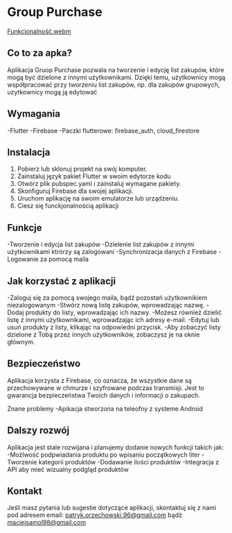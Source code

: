# Group Purchase

 [Funkcjonalność.webm](https://user-images.githubusercontent.com/105966932/214914551-ed69c167-542a-4bc2-829a-a142c3fec4c1.webm)


## Co to za apka?
Aplikacja Gruop Purchase pozwala na tworzenie i edycję list zakupów, które mogą być dzielone z innymi użytkownikami. Dzięki temu, użytkownicy mogą współpracować przy tworzeniu list zakupów, np. dla zakupów grupowych, uzytkownicy mogą ją edytować

## Wymagania
-Flutter
-Firebase
-Paczki flutterowe: firebase_auth, cloud_firestore

## Instalacja
1. Pobierz lub sklonuj projekt na swój komputer.
2. Zainstaluj język pakiet Flutter w swoim edytorze kodu
3. Otwórz plik pubspec.yaml i zainstaluj wymagane pakiety.
4. Skonfiguruj Firebase dla swojej aplikacji.
5. Uruchom aplikację na swoim emulatorze lub urządzeniu.
6. Ciesz się funckjonalnością aplikacji

## Funkcje
-Tworzenie i edycja list zakupów
-Dzielenie list zakupów z innymi użytkownikami ktrórzy są zalogowani
-Synchronizacja danych z Firebase
-Logowanie za pomocą maila 

## Jak korzystać z aplikacji
-Zaloguj się za pomocą swojego maila, bądź pozostań użytkownikiem niezalogowanym
-Stwórz nową listę zakupów, wprowadzając nazwę.
-Dodaj produkty do listy, wprowadzając ich nazwy.
-Możesz również dzielić listę z innymi użytkownikami, wprowadzając ich adresy e-mail.
-Edytuj lub usuń produkty z listy, klikając na odpowiedni przycisk.
-Aby zobaczyć listy dzielone z Tobą przez innych użytkowników, zobaczysz je na oknie głównym.

## Bezpieczeństwo
Aplikacja korzysta z Firebase, co oznacza, że wszystkie dane są przechowywane w chmurze i szyfrowane podczas transmisji. Jest to gwarancja bezpieczeństwa Twoich danych i informacji o zakupach.

Znane problemy
-Apikacja stworzona na teleofny z systeme Android

## Dalszy rozwój
Aplikacja jest stale rozwijana i planujemy dodanie nowych funkcji takich jak:
-Możlwość podpwiadania produktu po wpisaniu początkowych liter
-Tworzenie kategorii produktów
-Dodawanie ilości produktów
-Integracja z API aby mieć wizualny podgląd produktów



## Kontakt
Jeśli masz pytania lub sugestie dotyczące aplikacji, skontaktuj się z nami pod adresem email: patryk.orzechowski.96@gmail.com bądź maciejsamol98@gmail.com
